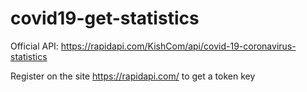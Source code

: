 # covid19-get-statistics

Official API: https://rapidapi.com/KishCom/api/covid-19-coronavirus-statistics

Register on the site https://rapidapi.com/ to get a token key